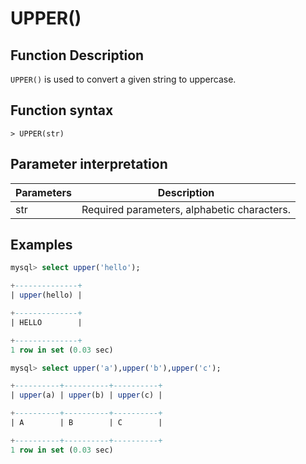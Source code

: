 # **UPPER()**

## **Function Description**

`UPPER()` is used to convert a given string to uppercase.

## **Function syntax**

```
> UPPER(str)
```

## **Parameter interpretation**

| Parameters | Description |
| ---- | ---- |
| str | Required parameters, alphabetic characters. |

## **Examples**

```sql
mysql> select upper('hello');

+--------------+
| upper(hello) |

+--------------+
| HELLO        |

+--------------+
1 row in set (0.03 sec)

mysql> select upper('a'),upper('b'),upper('c');

+----------+----------+----------+
| upper(a) | upper(b) | upper(c) |

+----------+----------+----------+
| A        | B        | C        |

+----------+----------+----------+
1 row in set (0.03 sec)
```
